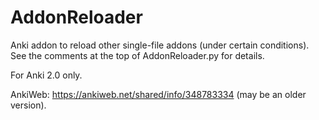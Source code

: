 # AddonReloader

Anki addon to reload other single-file addons (under certain conditions). See the comments at the top of AddonReloader.py for details.

For Anki 2.0 only.

AnkiWeb: https://ankiweb.net/shared/info/348783334 (may be an older version).
